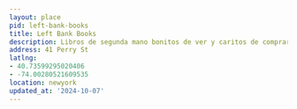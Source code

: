 ```yaml
---
layout: place
pid: left-bank-books
title: Left Bank Books
description: Libros de segunda mano bonitos de ver y caritos de comprar.
address: 41 Perry St
latlng:
- 40.73599295020406
- -74.00280521609535
location: newyork
updated_at: '2024-10-07'
---
```

